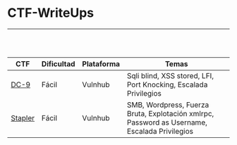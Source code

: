# CTF-WriteUps
-----

<br>
<br>

| CTF     | Dificultad | Plataforma | Temas                                                                                   |
| ------- | ---------- | ---------- | --------------------------------------------------------------------------------------- |
| [DC-9](https://github.com/tryto-deeb/CTF-WriteUps/blob/master/DC-9/Write-up%20DC-9.md)    | Fácil      | Vulnhub    | Sqli blind, XSS stored, LFI, Port Knocking, Escalada Privilegios                        |
| [Stapler](https://github.com/tryto-deeb/CTF-WriteUps/blob/master/Stapler/Write-up%20Stapler.md) | Fácil      | Vulnhub    | SMB, Wordpress, Fuerza Bruta, Explotación xmlrpc, Password as Username, Escalada Privilegios |
